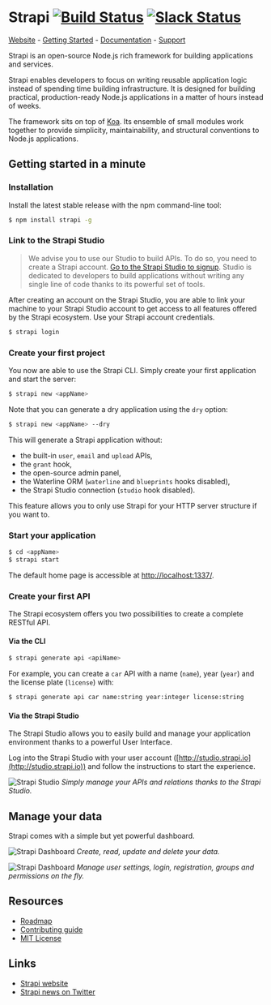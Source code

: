 # Strapi [![Build Status](https://travis-ci.org/wistityhq/strapi.svg?branch=master)](https://travis-ci.org/wistityhq/strapi) [![Slack Status](http://strapi-slack.herokuapp.com/badge.svg)](http://slack.strapi.io)

[Website](http://strapi.io/) - [Getting Started](#user-content-getting-started-in-a-minute) - [Documentation](http://strapi.io/documentation/introduction) - [Support](http://strapi.io/support)

Strapi is an open-source Node.js rich framework for building applications and services.

Strapi enables developers to focus on writing reusable application logic instead of spending time
building infrastructure. It is designed for building practical, production-ready Node.js applications
in a matter of hours instead of weeks.

The framework sits on top of [Koa](http://koajs.com/). Its ensemble of small modules work
together to provide simplicity, maintainability, and structural conventions to Node.js applications.

## Getting started in a minute

### Installation

Install the latest stable release with the npm command-line tool:

```bash
$ npm install strapi -g
```

### Link to the Strapi Studio

> We advise you to use our Studio to build APIs. To do so, you need to create a Strapi account.
[Go to the Strapi Studio to signup](http://studio.strapi.io).
Studio is dedicated to developers to build applications without writing
any single line of code thanks to its powerful set of tools.

After creating an account on the Strapi Studio, you are able to link your machine to your
Strapi Studio account to get access to all features offered by the Strapi ecosystem.
Use your Strapi account credentials.

```bash
$ strapi login
```

### Create your first project

You now are able to use the Strapi CLI. Simply create your first application and start the server:

```bash
$ strapi new <appName>
```

Note that you can generate a dry application using the `dry` option:

```bash
$ strapi new <appName> --dry
```

This will generate a Strapi application without:

- the built-in `user`, `email` and `upload` APIs,
- the `grant` hook,
- the open-source admin panel,
- the Waterline ORM (`waterline` and `blueprints` hooks disabled),
- the Strapi Studio connection (`studio` hook disabled).

This feature allows you to only use Strapi for your HTTP server structure if you want to.

### Start your application

```bash
$ cd <appName>
$ strapi start
```

The default home page is accessible at [http://localhost:1337/](http://localhost:1337/).

### Create your first API

The Strapi ecosystem offers you two possibilities to create a complete RESTful API.

#### Via the CLI

```bash
$ strapi generate api <apiName>
```

For example, you can create a `car` API with a name (`name`), year (`year`) and
the license plate (`license`) with:

```bash
$ strapi generate api car name:string year:integer license:string
```

#### Via the Strapi Studio

The Strapi Studio allows you to easily build and manage your application environment
thanks to a powerful User Interface.

Log into the Strapi Studio with your user account ([http://studio.strapi.io](http://studio.strapi.io))
and follow the instructions to start the experience.

![Strapi Studio](http://strapi.io/assets/screenshots/studio.png "Strapi Studio")
*Simply manage your APIs and relations thanks to the Strapi Studio.*

## Manage your data

Strapi comes with a simple but yet powerful dashboard.

![Strapi Dashboard](http://strapi.io/assets/screenshots/create.png "Strapi Dashboard")
*Create, read, update and delete your data.*

![Strapi Dashboard](http://strapi.io/assets/screenshots/permissions.png "Strapi Dashboard")
*Manage user settings, login, registration, groups and permissions on the fly.*

## Resources

- [Roadmap](ROADMAP.md)
- [Contributing guide](CONTRIBUTING.md)
- [MIT License](LICENSE.md)

## Links

- [Strapi website](http://strapi.io/)
- [Strapi news on Twitter](https://twitter.com/strapijs)
